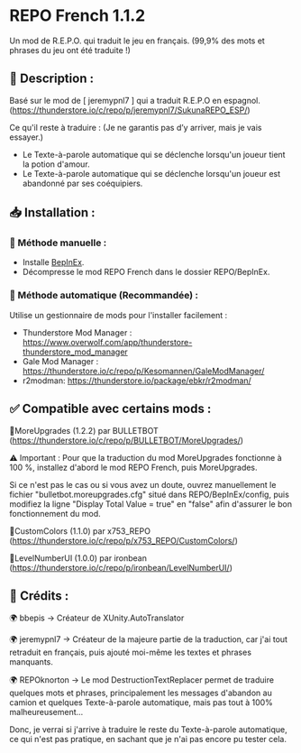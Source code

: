 # REPO French 1.1.2
Un mod de R.E.P.O. qui traduit le jeu en français. (99,9% des mots et phrases du jeu ont été traduite !)

## 📜 Description :
Basé sur le mod de [ jeremypnl7 ] qui a traduit R.E.P.O en espagnol. (https://thunderstore.io/c/repo/p/jeremypnl7/SukunaREPO_ESP/)

Ce qu'il reste à traduire : (Je ne garantis pas d’y arriver, mais je vais essayer.)

- Le Texte-à-parole automatique qui se déclenche lorsqu'un joueur tient la potion d'amour.
- Le Texte-à-parole automatique qui se déclenche lorsqu'un joueur est abandonné par ses coéquipiers.

## 📥 Installation :
### 🔹 Méthode manuelle :

- Installe [BepInEx](https://thunderstore.io/c/repo/p/BepInEx/BepInExPack/).
- Décompresse le mod REPO French dans le dossier REPO/BepInEx.

### 🔹 Méthode automatique (Recommandée) :

Utilise un gestionnaire de mods pour l'installer facilement :

- Thunderstore Mod Manager : https://www.overwolf.com/app/thunderstore-thunderstore_mod_manager
- Gale Mod Manager : https://thunderstore.io/c/repo/p/Kesomannen/GaleModManager/
- r2modman: https://thunderstore.io/package/ebkr/r2modman/

## ✅ Compatible avec certains mods :
🔹MoreUpgrades (1.2.2) par BULLETBOT (https://thunderstore.io/c/repo/p/BULLETBOT/MoreUpgrades/)

⚠️ Important : Pour que la traduction du mod MoreUpgrades fonctionne à 100 %, installez d'abord le mod REPO French, puis MoreUpgrades.

Si ce n'est pas le cas ou si vous avez un doute, ouvrez manuellement le fichier "bulletbot.moreupgrades.cfg" situé dans REPO/BepInEx/config, puis modifiez la ligne "Display Total Value = true" en "false" afin d'assurer le bon fonctionnement du mod.

🔹CustomColors (1.1.0) par x753_REPO (https://thunderstore.io/c/repo/p/x753_REPO/CustomColors/)

🔹LevelNumberUI (1.0.0) par ironbean (https://thunderstore.io/c/repo/p/ironbean/LevelNumberUI/)

## 👥 Crédits :
🌍 bbepis → Créateur de XUnity.AutoTranslator

🌍 jeremypnl7 → Créateur de la majeure partie de la traduction, car j'ai tout retraduit en français, puis ajouté moi-même les textes et phrases manquants.

🌍 REPOknorton → Le mod DestructionTextReplacer permet de traduire quelques mots et phrases, principalement les messages d'abandon au camion et quelques Texte-à-parole automatique, mais pas tout à 100% malheureusement...

Donc, je verrai si j'arrive à traduire le reste du Texte-à-parole automatique, ce qui n'est pas pratique, en sachant que je n'ai pas encore pu tester cela.
